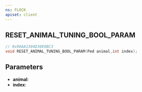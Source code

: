 ```yaml
---
ns: FLOCK
apiset: client
---
```

## RESET_ANIMAL_TUNING_BOOL_PARAM

```c
// 0x96AA1304D30E6BC3
void RESET_ANIMAL_TUNING_BOOL_PARAM(Ped animal,int index);
```


## Parameters
* **animal**:
* **index**: